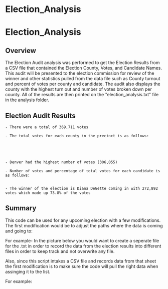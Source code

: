 # Election_Analysis
# Election_Analysis

## Overview

The Election Audit analysis was performed to get the Election Results from a CSV file that contained the Election County, Votes, and Candidate Names. This audit will be presented to the election commission for review of the winner and other statistics pulled from the data file such as County turnout and percent of votes per county and candidate. The audit also displays the county with the highest turn out and number of votes broken down per county. All of the results are then printed on the "election_analysis.txt" file in the analysis folder.


## Election Audit Results

    - There were a total of 369,711 votes 
    
    - The total votes for each county in the precinct is as follows:
    
      



    - Denver had the highest number of votes (306,055)

    - Number of votes and percentage of total votes for each candidate is as follows:


    - The winner of the election is Diana DeGette coming in with 272,892 votes which made up 73.8% of the votes



## Summary

This code can be used for any upcoming election with a few modifications.
The first modification would be to adjust the paths where the data is coming and going to:

For example- In the picture below you would want to create a seperate file for the .txt in order to record the data from the election results into different files in order to keep track and not overwrite any file.


Also, since this script intakes a CSV file and records data from that sheet the first modification is to make sure the code will pull the right data when assinging it to the list. 

For example:
